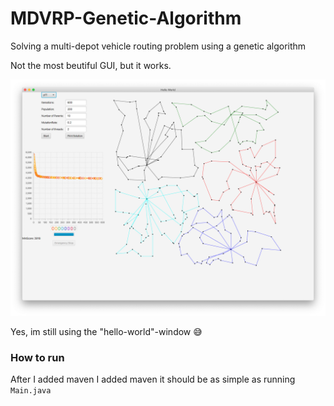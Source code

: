 # MDVRP-Genetic-Algorithm
Solving a multi-depot vehicle routing problem using a genetic algorithm

Not the most beutiful GUI, but it works. 

![Screenshot](screenshot.png)

Yes, im still using the "hello-world"-window 😅

### How to run
After I added maven I added maven it should be as simple as running `Main.java`